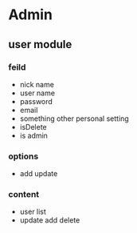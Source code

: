 # Admin
## user module
### feild
- nick name
- user name
- password
- email
- something other personal setting
- isDelete
- is admin
### options
- add update
### content 
- user list
- update add delete